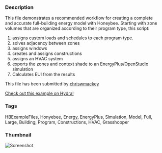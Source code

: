 ### Description 
This file demonstrates a recommended workflow for creating a complete and accurate full-building energy model with Honeybee.
Starting with zone volumes that are organized according to their program type, this script:
1. assigns custom loads and schedules to each program type.
2. solves adjacency between zones
3. assigns windows
4. creates and assigns constructions
5. assigns an HVAC system
6. exports the zones and context shade to an EnergyPlus/OpenStudio simulation
5. Calculates EUI from the results

This file has been submitted by [chriswmackey](https://github.com/chriswmackey)

[Check out this example on Hydra!](http://hydrashare.github.io/hydra/viewer?owner=chriswmackey&fork=hydra_2&id=Full_Building_Energy_Simulation)
### Tags 
HBExampleFiles, Honyebee, Energy, EnergyPlus, Simulation, Model, Full, Large, Building, Program, Constructions, HVAC, Grasshopper
### Thumbnail 
![Screenshot](https://raw.githubusercontent.com/chriswmackey/hydra/master/Full_Building_Energy_Simulation/thumbnail.png)
